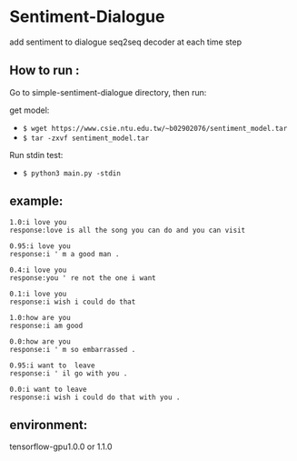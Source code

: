 # Sentiment-Dialogue
add sentiment to dialogue seq2seq decoder at each time step  
## How to run :
Go to simple-sentiment-dialogue directory, then run:  

get model: 

* `$ wget https://www.csie.ntu.edu.tw/~b02902076/sentiment_model.tar`  
* `$ tar -zxvf sentiment_model.tar`  

Run stdin test:  
* `$ python3 main.py -stdin`

## example:
```
1.0:i love you
response:love is all the song you can do and you can visit
```
```
0.95:i love you
response:i ' m a good man .
```
```
0.4:i love you  
response:you ' re not the one i want
```
```
0.1:i love you  
response:i wish i could do that
```
```
1.0:how are you
response:i am good
```
```
0.0:how are you
response:i ' m so embarrassed .
```
```
0.95:i want to  leave
response:i ' il go with you .
```
```
0.0:i want to leave
response:i wish i could do that with you .
```
## environment:
tensorflow-gpu1.0.0 or 1.1.0


